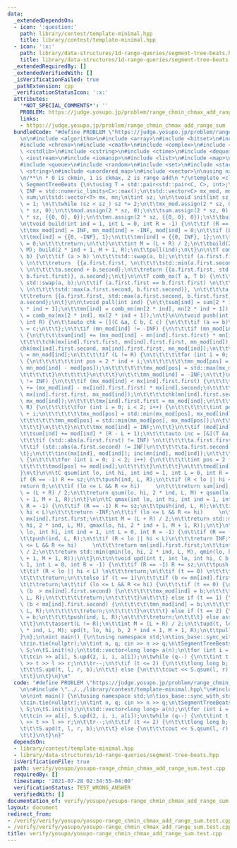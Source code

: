 ```yaml
---
data:
  _extendedDependsOn:
  - icon: ':question:'
    path: library/contest/template-minimal.hpp
    title: library/contest/template-minimal.hpp
  - icon: ':x:'
    path: library/data-structures/1d-range-queries/segment-tree-beats.hpp
    title: library/data-structures/1d-range-queries/segment-tree-beats.hpp
  _extendedRequiredBy: []
  _extendedVerifiedWith: []
  _isVerificationFailed: true
  _pathExtension: cpp
  _verificationStatusIcon: ':x:'
  attributes:
    '*NOT_SPECIAL_COMMENTS*': ''
    PROBLEM: https://judge.yosupo.jp/problem/range_chmin_chmax_add_range_sum
    links:
    - https://judge.yosupo.jp/problem/range_chmin_chmax_add_range_sum
  bundledCode: "#define PROBLEM \"https://judge.yosupo.jp/problem/range_chmin_chmax_add_range_sum\"\
    \n\n#include <algorithm>\n#include <array>\n#include <bitset>\n#include <cassert>\n\
    #include <chrono>\n#include <cmath>\n#include <complex>\n#include <cstdio>\n#include\
    \ <cstdlib>\n#include <cstring>\n#include <ctime>\n#include <deque>\n#include\
    \ <iostream>\n#include <iomanip>\n#include <list>\n#include <map>\n#include <numeric>\n\
    #include <queue>\n#include <random>\n#include <set>\n#include <stack>\n#include\
    \ <string>\n#include <unordered_map>\n#include <vector>\n\nusing namespace std;\n\
    \n/**\n * 0 is ckmin, 1 is ckmax, 2 is range add\n */\ntemplate <class C> struct\
    \ SegmentTreeBeats {\n\tusing T = std::pair<std::pair<C, C>, int>;\n\tconst C\
    \ INF = std::numeric_limits<C>::max();\n\tstd::vector<C> mx_mod, mn_mod, mod,\
    \ sum;\n\tstd::vector<T> mx, mn;\n\tint sz; \n\n\tvoid init(int sz_) {\n\t\tsz\
    \ = 1; \n\t\twhile (sz < sz_) sz *= 2;\n\t\tmx_mod.assign(2 * sz, 0);\n\t\tmn_mod.assign(2\
    \ * sz, 0);\n\t\tmod.assign(2 * sz, 0);\n\t\tsum.assign(2 * sz, 0);\n\t\tmx.assign(2\
    \ * sz, {{0, 0}, 0});\n\t\tmn.assign(2 * sz, {{0, 0}, 0});\n\t\tbuild();\n\t}\n\
    \n\tvoid build(int ind = 1, int L = 0, int R = -1) {\n\t\tif (R == -1) R += sz;\n\
    \t\tmx_mod[ind] = INF, mn_mod[ind] = -INF, mod[ind] = 0;\n\t\tif (L == R) {\n\t\
    \t\tmx[ind] = {{0, -INF}, 1};\n\t\t\tmn[ind] = {{0, INF}, 1};\n\t\t\tsum[ind]\
    \ = 0;\n\t\t\treturn;\n\t\t}\n\t\tint M = (L + R) / 2;\n\t\tbuild(2 * ind, L,\
    \ M); build(2 * ind + 1, M + 1, R);\n\t\tpull(ind);\n\t}\n\n\tT comb_mn(T a, T\
    \ b) {\n\t\tif (a > b) \n\t\t\tstd::swap(a, b);\n\t\tif (a.first.first == b.first.first)\
    \ \n\t\t\treturn  {{a.first.first, \n\t\t\t\tstd::min(a.first.second, b.first.second)},\
    \ \n\t\t\t\ta.second + b.second};\n\t\treturn {{a.first.first, std::min(a.first.second,\
    \ b.first.first)}, a.second};\n\t}\n\n\tT comb_mx(T a, T b) {\n\t\tif (a < b)\
    \ std::swap(a, b);\n\t\tif (a.first.first == b.first.first) \n\t\t\treturn  {{a.first.first,\
    \ \n\t\t\t\tstd::max(a.first.second, b.first.second)}, \n\t\t\t\ta.second + b.second};\n\
    \t\treturn {{a.first.first, std::max(a.first.second, b.first.first)}, \n\t\t\t\
    a.second};\n\t}\n\n\tvoid pull(int ind) {\n\t\tsum[ind] = sum[2 * ind] + sum[2\
    \ * ind + 1];\n\t\tmn[ind] = comb_mn(mn[2 * ind], mn[2 * ind + 1]);\n\t\tmx[ind]\
    \ = comb_mx(mx[2 * ind], mx[2 * ind + 1]);\n\t}\n\n\tvoid push(int ind, int L,\
    \ int R) {\n\t\tauto chk = [](C &a, C b, C c) {\n\t\t\tif (a == b)\n\t\t\t\ta\
    \ = c;\n\t\t};\n\t\tif (mn_mod[ind] != -INF) {\n\t\t\tif (mn_mod[ind] > mn[ind].first.first)\
    \ {\n\t\t\t\tsum[ind] += (mn_mod[ind] - mn[ind].first.first) * mn[ind].second;\n\
    \t\t\t\tchk(mx[ind].first.first, mn[ind].first.first, mn_mod[ind]);\n\t\t\t\t\
    chk(mx[ind].first.second, mn[ind].first.first, mn_mod[ind]);\n\t\t\t\tmn[ind].first.first\
    \ = mn_mod[ind];\n\t\t\t\tif (L != R) {\n\t\t\t\t\tfor (int i = 0; i < 2; i++)\
    \ {\n\t\t\t\t\t\tint pos = 2 * ind + i;\n\t\t\t\t\t\tmn_mod[pos] = std::max(mn_mod[pos],\
    \ mn_mod[ind] - mod[pos]);\n\t\t\t\t\t\tmx_mod[pos] = std::max(mx_mod[pos], mn_mod[pos]);\n\
    \t\t\t\t\t}\n\t\t\t\t}\n\t\t\t}\n\t\t\tmn_mod[ind] = -INF;\n\t\t}\n\t\tif (mx_mod[ind]\
    \ != INF) {\n\t\t\tif (mx_mod[ind] < mx[ind].first.first) {\n\t\t\t\tsum[ind]\
    \ += (mx_mod[ind] - mx[ind].first.first) * mx[ind].second;\n\t\t\t\tchk(mn[ind].first.first,\
    \ mx[ind].first.first, mx_mod[ind]);\n\t\t\t\tchk(mn[ind].first.second, mx[ind].first.first,\
    \ mx_mod[ind]);\n\t\t\t\tmx[ind].first.first = mx_mod[ind];\n\t\t\t\tif (L !=\
    \ R) {\n\t\t\t\t\tfor (int i = 0; i < 2; i++) {\n\t\t\t\t\t\tint pos = 2 * ind\
    \ + i;\n\t\t\t\t\t\tmx_mod[pos] = std::min(mx_mod[pos], mx_mod[ind] - mod[pos]);\n\
    \t\t\t\t\t\tmn_mod[pos] = std::min(mn_mod[pos], mx_mod[pos]);\n\t\t\t\t\t}\n\t\
    \t\t\t}\n\t\t\t}\n\t\t\tmx_mod[ind] = INF;\n\t\t}\n\t\tif (mod[ind] != 0) {\n\t\
    \t\tsum[ind] += mod[ind] * (R - L + 1);\n\t\t\tauto inc = [&](T &a, C b) {\n\t\
    \t\t\tif (std::abs(a.first.first) != INF) \n\t\t\t\t\ta.first.first += b;\n\t\t\
    \t\tif (std::abs(a.first.second) != INF)\n\t\t\t\t\ta.first.second += b;\n\t\t\
    \t};\n\t\t\tinc(mx[ind], mod[ind]); inc(mn[ind], mod[ind]);\n\t\t\tif (L != R)\
    \ {\n\t\t\t\tfor (int i = 0; i < 2; i++) {\n\t\t\t\t\tint pos = 2 * ind + i;\n\
    \t\t\t\t\tmod[pos] += mod[ind];\n\t\t\t\t}\n\t\t\t}\n\t\t\tmod[ind] = 0;\n\t\t\
    }\n\t}\n\n\tC qsum(int lo, int hi, int ind = 1, int L = 0, int R = -1) {\n\t\t\
    if (R == -1) R += sz;\n\t\tpush(ind, L, R);\n\t\tif (R < lo || hi < L)\n\t\t\t\
    return 0;\n\t\tif (lo <= L && R <= hi)     \n\t\t\treturn sum[ind];\n\t\tint M\
    \ = (L + R) / 2;\n\t\treturn qsum(lo, hi, 2 * ind, L, M) + qsum(lo, hi, 2 * ind\
    \ + 1, M + 1, R);\n\t}\n\n\tC qmax(int lo, int hi, int ind = 1, int L = 0, int\
    \ R = -1) {\n\t\tif (R == -1) R += sz;\n\t\tpush(ind, L, R);\n\t\tif (R < lo ||\
    \ hi < L)\n\t\t\treturn -INF;\n\t\tif (lo <= L && R <= hi)     \n\t\t\treturn\
    \ mx[ind].first.first;\n\t\tint M = (L + R) / 2;\n\t\treturn std::max(qmax(lo,\
    \ hi, 2 * ind, L, M), qmax(lo, hi, 2 * ind + 1, M + 1, R));\n\t}\n\n\tC qmin(int\
    \ lo, int hi, int ind = 1, int L = 0, int R = -1) {\n\t\tif (R == -1) R += sz;\n\
    \t\tpush(ind, L, R);\n\t\tif (R < lo || hi < L)\n\t\t\treturn INF;\n\t\tif (lo\
    \ <= L && R <= hi)     \n\t\t\treturn mn[ind].first.first;\n\t\tint M = (L + R)\
    \ / 2;\n\t\treturn std::min(qmin(lo, hi, 2 * ind, L, M), qmin(lo, hi, 2 * ind\
    \ + 1, M + 1, R));\n\t}\n\t\n\tvoid upd(int t, int lo, int hi, C b, int ind =\
    \ 1, int L = 0, int R = -1) {\n\t\tif (R == -1) R += sz;\n\t\tpush(ind, L, R);\n\
    \t\tif (R < lo || hi < L) \n\t\t\treturn;\n\t\tif (t == 0) \n\t\t\tif (b >= mx[ind].first.first)\n\
    \t\t\t\treturn;\n\t\telse if (t == 1)\n\t\t\tif (b <= mn[ind].first.first)\n\t\
    \t\t\treturn;\n\t\tif (lo <= L && R <= hi) {\n\t\t\tif (t == 0) {\n\t\t\t\tif\
    \ (b  > mx[ind].first.second) {\n\t\t\t\t\tmx_mod[ind] = b;\n\t\t\t\t\tpush(ind,\
    \ L, R);\n\t\t\t\t\treturn;\n\t\t\t\t}\n\t\t\t} else if (t == 1) {\n\t\t\t\tif\
    \ (b < mn[ind].first.second) {\n\t\t\t\t\tmn_mod[ind] = b;\n\t\t\t\t\tpush(ind,\
    \ L, R);\n\t\t\t\t\treturn;\n\t\t\t\t}\n\t\t\t} else if (t == 2) {\n\t\t\t\tmod[ind]\
    \ = b;\n\t\t\t\tpush(ind, L, R);\n\t\t\t\treturn;\n\t\t\t} else assert(false);\n\
    \t\t}\n\t\tassert(L != R);\n\t\tint M = (L + R) / 2;\n\t\tupd(t, lo, hi, b, 2\
    \ * ind, L, M); upd(t, lo, hi, b, 2 * ind + 1, M + 1, R);\n\t\tpull(ind);\n\t\
    }\n};\n\nint main() {\n\tusing namespace std;\n\tios_base::sync_with_stdio(false);\n\
    \tcin.tie(nullptr);\n\tint n, q; cin >> n >> q;\n\tSegmentTreeBeats<long long>\
    \ S;\n\tS.init(n);\n\tstd::vector<long long> a(n);\n\tfor (int i = 0; i < n; i++)\n\
    \t\tcin >> a[i], S.upd(2, i, i, a[i]);\n\twhile (q--) {\n\t\tint t, l, r; cin\
    \ >> t >> l >> r;\n\t\tr--;\n\t\tif (t <= 2) {\n\t\t\tlong long b; cin >> b;\n\
    \t\t\tS.upd(t, l, r, b);\n\t\t} else {\n\t\t\tcout << S.qsum(l, r) << '\\n';\n\
    \t\t}\n\t}\n}\n"
  code: "#define PROBLEM \"https://judge.yosupo.jp/problem/range_chmin_chmax_add_range_sum\"\
    \n\n#include \"../../library/contest/template-minimal.hpp\"\n#include \"../../library/data-structures/1d-range-queries/segment-tree-beats.hpp\"\
    \n\nint main() {\n\tusing namespace std;\n\tios_base::sync_with_stdio(false);\n\
    \tcin.tie(nullptr);\n\tint n, q; cin >> n >> q;\n\tSegmentTreeBeats<long long>\
    \ S;\n\tS.init(n);\n\tstd::vector<long long> a(n);\n\tfor (int i = 0; i < n; i++)\n\
    \t\tcin >> a[i], S.upd(2, i, i, a[i]);\n\twhile (q--) {\n\t\tint t, l, r; cin\
    \ >> t >> l >> r;\n\t\tr--;\n\t\tif (t <= 2) {\n\t\t\tlong long b; cin >> b;\n\
    \t\t\tS.upd(t, l, r, b);\n\t\t} else {\n\t\t\tcout << S.qsum(l, r) << '\\n';\n\
    \t\t}\n\t}\n}"
  dependsOn:
  - library/contest/template-minimal.hpp
  - library/data-structures/1d-range-queries/segment-tree-beats.hpp
  isVerificationFile: true
  path: verify/yosupo/yosupo-range_chmin_chmax_add_range_sum.test.cpp
  requiredBy: []
  timestamp: '2021-07-28 02:34:55-04:00'
  verificationStatus: TEST_WRONG_ANSWER
  verifiedWith: []
documentation_of: verify/yosupo/yosupo-range_chmin_chmax_add_range_sum.test.cpp
layout: document
redirect_from:
- /verify/verify/yosupo/yosupo-range_chmin_chmax_add_range_sum.test.cpp
- /verify/verify/yosupo/yosupo-range_chmin_chmax_add_range_sum.test.cpp.html
title: verify/yosupo/yosupo-range_chmin_chmax_add_range_sum.test.cpp
---
```

